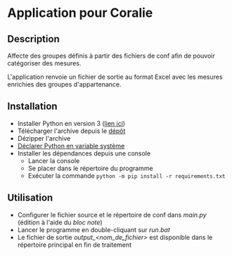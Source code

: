 # Application pour Coralie

## Description

Affecte des groupes définis à partir des fichiers de conf afin de pouvoir catégoriser des mesures.

L'application renvoie un fichier de sortie au format Excel avec les mesures enrichies des groupes d'appartenance.


## Installation

* Installer Python en version 3 ([lien ici](https://www.python.org/downloads/))
* Télécharger l'archive depuis le [dépôt](https://github.com/bbuzens/coralie/archive/master.zip)
* Dézipper l'archive
* [Déclarer Python en variable système](https://docs.python.org/3/using/windows.html)
* Installer les dépendances depuis une console
    * Lancer la console
    * Se placer dans le répertoire du programme
    * Exécuter la commande `python -m pip install -r requirements.txt`
    
## Utilisation

* Configurer le fichier source et le répertoire de conf dans *main.py* (édition à l'aide du *bloc note*)
* Lancer le programme en double-cliquant sur *run.bat*
* Le fichier de sortie *output_<nom_de_fichier>* est disponible dans le répertoire principal en fin de traitement


